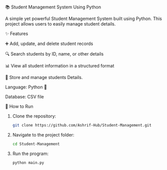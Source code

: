 📚 Student Management System Using Python

A simple yet powerful Student Management System built using Python. This project allows users  to easily manage student details. 

✨ Features

➕ Add, update, and delete student records

🔍 Search students by ID, name, or other details

📊 View all student information in a structured format

📝 Store and manage students Details.


Language: Python 🐍

Database: CSV file

🚀 How to Run

1. Clone the repository:  
   ```bash
   git clone https://github.com/Ashrif-Hub/Student-Management.git

2. Navigate to the project folder:
   ```bash
   cd Student-Management

3. Run the program:
   ```bash
   python main.py
